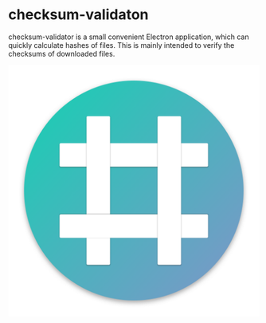# checksum-validaton
checksum-validator is a small convenient Electron application, which can quickly calculate hashes of files. This is mainly intended to verify the checksums of downloaded files.

![logo](https://github.com/alexanderwe/checksum-validator/blob/master/build/icon.png)
